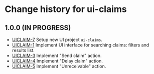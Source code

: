 # Change history for ui-claims

## 1.0.0 (IN PROGRESS)

* [UICLAIM-7](https://issues.folio.org/browse/UICLAIM-7) Setup new UI project `ui-claims`.
* [UICLAIM-1](https://issues.folio.org/browse/UICLAIM-1) Implement UI interface for searching claims: filters and results list.
* [UICLAIM-3](https://folio-org.atlassian.net/browse/UICLAIM-3) Implement "Send claim" action.
* [UICLAIM-4](https://folio-org.atlassian.net/browse/UICLAIM-4) Implement "Delay claim" action.
* [UICLAIM-5](https://folio-org.atlassian.net/browse/UICLAIM-5) Implement "Unreceivable" action.
